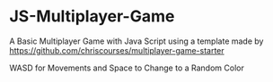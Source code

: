 # JS-Multiplayer-Game

A Basic Multiplayer Game with Java Script using a template made by https://github.com/chriscourses/multiplayer-game-starter

WASD for Movements and Space to Change to a Random Color
